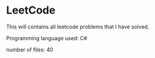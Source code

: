 # LeetCode
This will contains all leetcode problems that I have solved. 

Programming language used: C#

 number of files: 40 
